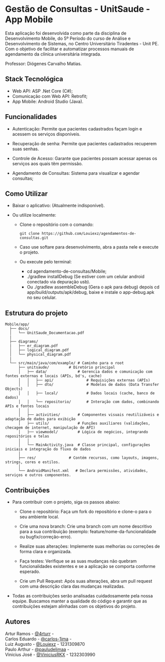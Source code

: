 # Gestão de Consultas - UnitSaude - App Mobile

 Esta aplicação foi desenvolvida como parte da disciplina de Desenvolvimento Mobile, do 5º Período do
curso de Análise e Desenvolvimento de Sistemas, no Centro Universitário Tiradentes - Unit PE.
 Com o objetivo de facilitar e automatizar processos manuais de agendamento da clínica universitária
integrada.

Professor: Diógenes Carvalho Matias.

## Stack Tecnológica

- Web API: ASP .Net Core (C#);
- Comunicação com Web API: Retrofit;
- App Mobile: Android Studio (Java).

## Funcionalidades

- Autenticação: Permite que pacientes cadastrados façam login e acessem os serviços disponíveis.
  
- Recuperação de senha: Permite que pacientes cadastrados recuperem suas senhas.
  
- Controle de Acesso: Garante que pacientes possam acessar apenas os serviços aos quais têm
  permissão.
  
- Agendamento de Consultas: Sistema para visualizar e agendar consultas;

## Como Utilizar

- Baixar o aplicativo: (Atualmente indisponível).

- Ou utilize localmente:

  - Clone o repositório com o comando:
    ```
    git clone https://github.com/Louiexz/agendamentos-de-consultas.git
    ```
  
  - Caso use softare para desenvolvimento, abra a pasta nele e execute o projeto.
 
  - Ou execute pelo terminal:
 
    - cd agendamento-de-consultas/Mobile;
    - ./gradlew installDebug (Se estiver com um celular android conectado via depuração usb).
    - Ou ./gradlew assembleDebug (Gera o apk para debug) depois cd app/build/outputs/apk/debug, baixe e instale o app-debug.apk no seu celular.

## Estrutura do projeto

    Mobile/app/
      ├── docs/
      │   └── UnitSaude_Documentacao.pdf
      |
      ├── diagrams/
      |   ├── er_diagram.pdf
      │   ├── logical_diagram.pdf
      │   └── physical_diagram.pdf
      |
      └── src/main/java/com/example/ # Caminho para o root
          ├── unitsaude/         # Diretório principal
          │   ├── data/              # Gerencia dados e comunicação com fontes externas e locais (APIs, bd's, cache)
          │   │   ├── api/               # Requisições externas (APIs)
          │   │   ├── dto/               # Modelos de dados (Data Transfer Objects)
          │   │   ├── local/             # Dados locais (cache, banco de dados)
          │   │   └── repositorio/       # Interação com dados, combinando APIs e fontes locais
          │   │
          │   ├── activities/        # Componentes visuais reutilizáveis e adaptação de dados para exibição
          │   ├── utils/             # Funções auxiliares (validações, checagem de internet, manipulação de API)
          │   ├── viewmodel/         # Lógica de negócios, integrando repositórios e telas
          │   │
          │   └── MainActivity.java  # Classe principal, configurações iniciais e integração do fluxo de dados
          │
          ├── res/               # Contém recursos, como layouts, imagens, strings, cores e estilos.
          │
          └── AndroidManifest.xml   # Declara permissões, atividades, serviços e outros componentes.

## Contribuições

- Para contribuir com o projeto, siga os passos abaixo:

    - Clone o repositório: Faça um fork do repositório e clone-o para o seu ambiente local.

    - Crie uma nova branch: Crie uma branch com um nome descritivo para a sua contribuição (exemplo:
      feature/nome-da-funcionalidade ou bugfix/correção-erro).

    - Realize suas alterações: Implemente suas melhorias ou correções de forma clara e organizada.

    - Faça testes: Verifique se as suas mudanças não quebram funcionalidades existentes e se a
      aplicação se comporta conforme esperado.

    - Crie um Pull Request: Após suas alterações, abra um pull request com uma descrição clara das
      mudanças realizadas.

- Todas as contribuições serão analisadas cuidadosamente pela nossa equipe. Buscamos manter a
  qualidade do código e garantir que as contribuições estejam alinhadas com os objetivos do projeto.

## Autores

Artur Ramos    - [@4rturr](https://github.com/4rturr) -<br>
Carlos Eduardo - [@carlos-1ima](https://github.com/carlos-1ima) -<br>
Luiz Augusto   - [@Louiexz](https://github.com/Louiexz) - 1231309870<br>
Paulo Arthur   - [@pauludelimaa](https://github.com/pauludelimaa) -<br>
Vinicius José  - [@ViniciusRKX](https://github.com/ViniciusRKX) - 1232303990
